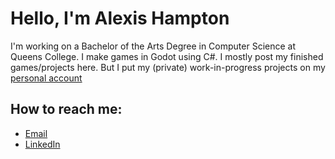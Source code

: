 # Hello, I'm Alexis Hampton

I'm working on a Bachelor of the Arts Degree in Computer Science at Queens College. I make games in Godot using C#. I mostly post my finished games/projects here. But I put my (private) work-in-progress projects on my [personal account](https://github.com/xXClawtheWolfXx) 

## How to reach me:
- [Email](alexis.t.hampton@gmail.com)
- [LinkedIn](https://www.linkedin.com/in/alexis-hampton/)



<!---
AlexisHampton/AlexisHampton is a ✨ special ✨ repository because its `README.md` (this file) appears on your GitHub profile.
You can click the Preview link to take a look at your changes.
--->
